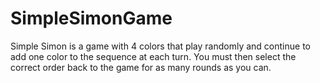 # SimpleSimonGame

Simple Simon is a game with 4 colors that play randomly and continue to add one color to the sequence at each turn. You must then select the correct order back to the game for as many rounds as you can.
